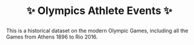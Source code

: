 # <p align="center" style="margin-top: 0px;"> ✨ Olympics Athlete Events ✨

This is a historical dataset on the modern Olympic Games, including all the Games from Athens 1896 to Rio 2016.
